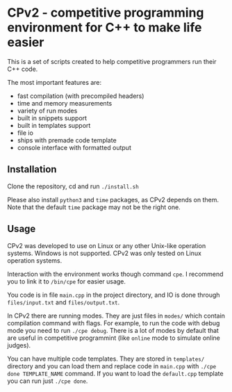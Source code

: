 
# CPv2 - competitive programming environment for C++ to make life easier

This is a set of scripts created to help competitive programmers run their C++ code. 

The most important features are:
- fast compilation (with precompiled headers)
- time and memory measurements
- variety of run modes
- built in snippets support
- built in templates support
- file io
- ships with premade code template
- console interface with formatted output


## Installation
Clone the repository, cd and run `./install.sh`

Please also install `python3` and `time` packages, as CPv2 depends on them. Note that the default `time` package may not be the right one.

## Usage
CPv2 was developed to use on Linux or any other Unix-like operation systems. Windows is not supported. CPv2 was only tested on Linux operation systems.

Interaction with the environment works though command `cpe`. I recommend you to link it to `/bin/cpe` for easier usage.

You code is in file `main.cpp` in the project directory, and IO is done through `files/input.txt` and `files/output.txt`.

In CPv2 there are running modes. They are just files in `modes/` which contain compilation command with flags. For example, to run the code with debug mode you need to run `./cpe debug`. There is a lot of modes by default that are useful in competitive programmint (like `online` mode to simulate online judges).

You can have multiple code templates. They are stored in `templates/` directory and you can load them and replace code in `main.cpp` with `./cpe done TEMPLATE_NAME` command. If you want to load the `default.cpp` template you can run just `./cpe done`.




